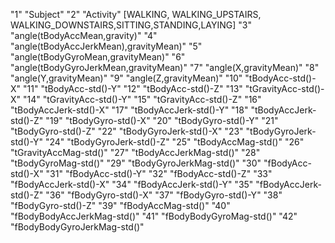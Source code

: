 "1" "Subject"
"2" "Activity" [WALKING, WALKING_UPSTAIRS, WALKING_DOWNSTAIRS,SITTING,STANDING,LAYING]
"3" "angle(tBodyAccMean,gravity)"
"4" "angle(tBodyAccJerkMean),gravityMean)"
"5" "angle(tBodyGyroMean,gravityMean)"
"6" "angle(tBodyGyroJerkMean,gravityMean)"
"7" "angle(X,gravityMean)"
"8" "angle(Y,gravityMean)"
"9" "angle(Z,gravityMean)"
"10" "tBodyAcc-std()-X"
"11" "tBodyAcc-std()-Y"
"12" "tBodyAcc-std()-Z"
"13" "tGravityAcc-std()-X"
"14" "tGravityAcc-std()-Y"
"15" "tGravityAcc-std()-Z"
"16" "tBodyAccJerk-std()-X"
"17" "tBodyAccJerk-std()-Y"
"18" "tBodyAccJerk-std()-Z"
"19" "tBodyGyro-std()-X"
"20" "tBodyGyro-std()-Y"
"21" "tBodyGyro-std()-Z"
"22" "tBodyGyroJerk-std()-X"
"23" "tBodyGyroJerk-std()-Y"
"24" "tBodyGyroJerk-std()-Z"
"25" "tBodyAccMag-std()"
"26" "tGravityAccMag-std()"
"27" "tBodyAccJerkMag-std()"
"28" "tBodyGyroMag-std()"
"29" "tBodyGyroJerkMag-std()"
"30" "fBodyAcc-std()-X"
"31" "fBodyAcc-std()-Y"
"32" "fBodyAcc-std()-Z"
"33" "fBodyAccJerk-std()-X"
"34" "fBodyAccJerk-std()-Y"
"35" "fBodyAccJerk-std()-Z"
"36" "fBodyGyro-std()-X"
"37" "fBodyGyro-std()-Y"
"38" "fBodyGyro-std()-Z"
"39" "fBodyAccMag-std()"
"40" "fBodyBodyAccJerkMag-std()"
"41" "fBodyBodyGyroMag-std()"
"42" "fBodyBodyGyroJerkMag-std()"

